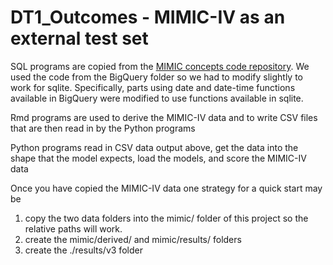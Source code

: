 # DT1_Outcomes - MIMIC-IV as an external test set

SQL programs are copied from the [MIMIC concepts code repository](https://github.com/MIT-LCP/mimic-code/tree/main/mimic-iv/concepts).  We used the code from the BigQuery folder so we had to modify slightly to work for sqlite.  Specifically, parts using date and date-time functions available in BigQuery were modified to use functions available in sqlite.

Rmd programs are used to derive the MIMIC-IV data and to write CSV files that are then read in by the Python programs

Python programs read in CSV data output above, get the data into the shape that the model expects, load the models, and score the MIMIC-IV data

Once you have copied the MIMIC-IV data one strategy for a quick start may be
  1. copy the two data folders into the mimic/ folder of this project so the relative paths will work.
  2. create the mimic/derived/ and mimic/results/ folders
  3. create the ./results/v3 folder
